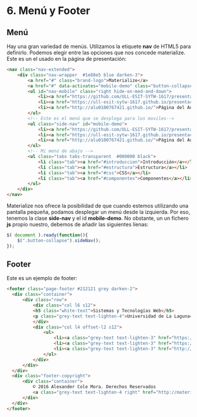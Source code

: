 # 6. Menú y Footer

## Menú

Hay una gran variedad de menús. Utilizamos la etiquete **nav** de HTML5 para definirlo. Podemos elegir entre las opciones que nos concede materialize. Este es un el usado en la página de presentación:

```html
<nav class="nav-extended">
    <div class="nav-wrapper  #1e88e5 blue darken-3">
        <a href="#" class="brand-logo">Materialize</a>
        <a href="#" data-activates="mobile-demo" class="button-collapse"><i class="material-icons">menu</i></a>
        <ul id="nav-mobile" class="right hide-on-med-and-down">
            <li><a href="https://github.com/ULL-ESIT-SYTW-1617/presentaciones-todos.git">Repositorio Presentación</a></li>
            <li><a href="https://ull-esit-sytw-1617.github.io/presentaciones-todos/">Gitbook</a></li>
            <li><a href="http://alu0100767421.github.io/">Página del Autor</a></li>
        </ul>
        <!-- Este es el menú que se desplega para los moviles-->
        <ul class="side-nav" id="mobile-demo">
            <li><a href="https://github.com/ULL-ESIT-SYTW-1617/presentaciones-todos.git">Repositorio Presentación</a></li>
            <li><a href="https://ull-esit-sytw-1617.github.io/presentaciones-todos/">Gitbook</a></li>
            <li><a href="http://alu0100767421.github.io/">Página del Autor</a></li>
        </ul>
        <!-- Mi menú de abajo -->
        <ul class="tabs tabs-transparent  #000000 black">
            <li class="tab"><a href="#introduccion">Introducción</a></li>
            <li class="tab"><a href="#estructura">Estructura</a></li>
            <li class="tab"><a href="#css">CSS</a></li>
            <li class="tab"><a href="#componentes">Componentes</a></li>
        </ul>
    </div>
</nav>
```

Materialize nos ofrece la posibilidad de que cuando estemos utilizando una pantalla pequeña, podamos desplegar un menú desde la izquierda. Por eso, tenemos la clase **side-nav** y el id **mobile-demo**. No obstante, un un fichero **js** propio nuestro, debemos de añadir las siguientes líenas:

```Javascript
$( document ).ready(function(){
    $(".button-collapse").sideNav();
});

```

## Footer

Este es un ejemplo de footer:

```html
<footer class="page-footer #212121 grey darken-2">
  <div class="container">
      <div class="row">
          <div class="col l6 s12">
          <h5 class="white-text">Sistemas y Tecnologías Web</h5>
          <p class="grey-text text-lighten-4">Universidad de La Laguna</p>
          </div>
          <div class="col l4 offset-l2 s12">
              <ul>
                  <li><a class="grey-text text-lighten-3" href="https://github.com/ULL-ESIT-SYTW-1617/presentaciones-todos.git">Repositorio Presentación</a></li>
                  <li><a class="grey-text text-lighten-3" href="https://ull-esit-sytw-1617.github.io/presentaciones-todos/">Book Presentación</a></li>
                  <li><a class="grey-text text-lighten-3" href="http://alu0100767421.github.io/">Alexander Cole Mora</a></li>
              </ul>
          </div>
      </div>
  </div>
  <div class="footer-copyright">
      <div class="container">
          © 2016 Alexander Cole Mora. Derechos Reservados
          <a class="grey-text text-lighten-4 right" href="http://materializecss.com/">Materialize</a>
      </div>
  </div>
</footer>
```